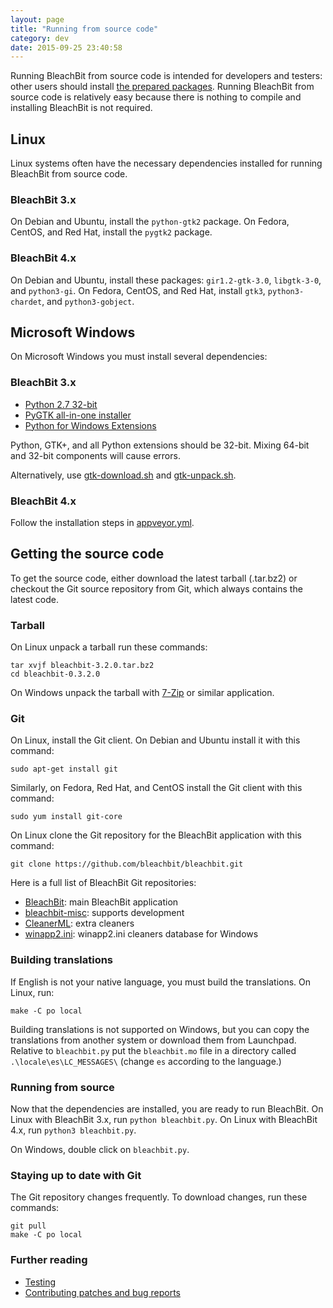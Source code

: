 ```yaml
---
layout: page
title: "Running from source code"
category: dev
date: 2015-09-25 23:40:58
---
```


Running BleachBit from source code is intended for developers and testers: other users should install [the prepared packages](https://www.bleachbit.org/download). Running BleachBit from source code is relatively easy because there is nothing to compile and installing BleachBit is not required.

## Linux

Linux systems often have the necessary dependencies installed for running BleachBit from source code. 

### BleachBit 3.x

On Debian and Ubuntu, install the `python-gtk2` package. On Fedora, CentOS, and Red Hat, install the `pygtk2` package.

### BleachBit 4.x

On Debian and Ubuntu, install these packages: `gir1.2-gtk-3.0`, `libgtk-3-0`, and `python3-gi`. On Fedora, CentOS, and Red Hat, install `gtk3`, `python3-chardet`, and `python3-gobject`.


## Microsoft Windows

On Microsoft Windows you must install several dependencies:


### BleachBit 3.x

*   [Python 2.7 32-bit](https://www.python.org/ftp/python/2.7.8/python-2.7.8.msi)
*   [PyGTK all-in-one installer](https://ftp.gnome.org/pub/GNOME/binaries/win32/pygtk/2.24/pygtk-all-in-one-2.24.2.win32-py2.7.msi)
*   [Python for Windows Extensions](https://sourceforge.net/projects/pywin32/files/pywin32/Build%20219/pywin32-219.win32-py2.7.exe/download)

Python, GTK+, and all Python extensions should be 32-bit. Mixing 64-bit and 32-bit components will cause errors.

Alternatively, use [gtk-download.sh](https://github.com/bleachbit/bleachbit-misc/blob/master/gtk-download.sh) and [gtk-unpack.sh](https://github.com/bleachbit/bleachbit-misc/blob/master/gtk-unpack.sh).

### BleachBit 4.x

Follow the installation steps in [appveyor.yml](https://github.com/bleachbit/bleachbit/blob/master/appveyor.yml).

## Getting the source code

To get the source code, either download the latest tarball (.tar.bz2) or checkout the Git source repository from Git, which always contains the latest code.

### Tarball

On Linux unpack a tarball run these commands:

```
tar xvjf bleachbit-3.2.0.tar.bz2
cd bleachbit-0.3.2.0
```

On Windows unpack the tarball with [7-Zip](http://www.7-zip.org/) or similar application.

### Git

On Linux, install the Git client. On Debian and Ubuntu install it with this command:

`sudo apt-get install git`

Similarly, on Fedora, Red Hat, and CentOS install the Git client with this command:

`sudo yum install git-core`

On Linux clone the Git repository for the BleachBit application with this command:

`git clone https://github.com/bleachbit/bleachbit.git`

Here is a full list of BleachBit Git repositories:

*   [BleachBit](https://github.com/bleachbit/bleachbit): main BleachBit application
*   [bleachbit-misc](https://github.com/bleachbit/bleachbit-misc): supports development
*   [CleanerML](https://github.com/bleachbit/cleanerml): extra cleaners
*   [winapp2.ini](https://github.com/bleachbit/winapp2.ini): winapp2.ini cleaners database for Windows

### Building translations

If English is not your native language, you must build the translations. On Linux, run:

`make -C po local`

Building translations is not supported on Windows, but you can copy the translations from another system or download them from Launchpad. Relative to ```bleachbit.py``` put the ```bleachbit.mo``` file in a directory called ```.\locale\es\LC_MESSAGES\``` (change ```es``` according to the language.)

### Running from source

Now that the dependencies are installed, you are ready to run BleachBit. On Linux with BleachBit 3.x, run `python bleachbit.py`. On Linux with BleachBit 4.x, run `python3 bleachbit.py`.

On Windows, double click on `bleachbit.py`.

### Staying up to date with Git

The Git repository changes frequently. To download changes, run these commands:

```
git pull
make -C po local
```

### Further reading

*   [Testing](/dev/testing.html)
*   [Contributing patches and bug reports](https://www.bleachbit.org/contribute)


